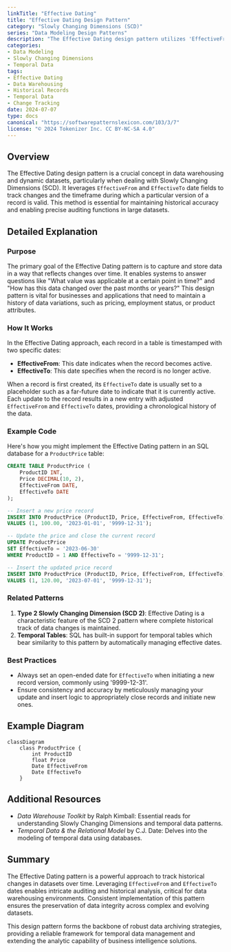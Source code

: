 ```yaml
---
linkTitle: "Effective Dating"
title: "Effective Dating Design Pattern"
category: "Slowly Changing Dimensions (SCD)"
series: "Data Modeling Design Patterns"
description: "The Effective Dating design pattern utilizes 'EffectiveFrom' and 'EffectiveTo' dates to manage the validity and temporal aspects of records, often used in situations requiring historical data analysis and auditing."
categories:
- Data Modeling
- Slowly Changing Dimensions
- Temporal Data
tags:
- Effective Dating
- Data Warehousing
- Historical Records
- Temporal Data
- Change Tracking
date: 2024-07-07
type: docs
canonical: "https://softwarepatternslexicon.com/103/3/7"
license: "© 2024 Tokenizer Inc. CC BY-NC-SA 4.0"
---
```


## Overview

The Effective Dating design pattern is a crucial concept in data warehousing and dynamic datasets, particularly when dealing with Slowly Changing Dimensions (SCD). It leverages `EffectiveFrom` and `EffectiveTo` date fields to track changes and the timeframe during which a particular version of a record is valid. This method is essential for maintaining historical accuracy and enabling precise auditing functions in large datasets.

## Detailed Explanation

### Purpose

The primary goal of the Effective Dating pattern is to capture and store data in a way that reflects changes over time. It enables systems to answer questions like "What value was applicable at a certain point in time?" and "How has this data changed over the past months or years?" This design pattern is vital for businesses and applications that need to maintain a history of data variations, such as pricing, employment status, or product attributes.

### How It Works

In the Effective Dating approach, each record in a table is timestamped with two specific dates:

- **EffectiveFrom**: This date indicates when the record becomes active.
- **EffectiveTo**: This date specifies when the record is no longer active.

When a record is first created, its `EffectiveTo` date is usually set to a placeholder such as a far-future date to indicate that it is currently active. Each update to the record results in a new entry with adjusted `EffectiveFrom` and `EffectiveTo` dates, providing a chronological history of the data.

### Example Code

Here's how you might implement the Effective Dating pattern in an SQL database for a `ProductPrice` table:

```sql
CREATE TABLE ProductPrice (
    ProductID INT,
    Price DECIMAL(10, 2),
    EffectiveFrom DATE,
    EffectiveTo DATE
);

-- Insert a new price record
INSERT INTO ProductPrice (ProductID, Price, EffectiveFrom, EffectiveTo)
VALUES (1, 100.00, '2023-01-01', '9999-12-31');

-- Update the price and close the current record
UPDATE ProductPrice
SET EffectiveTo = '2023-06-30'
WHERE ProductID = 1 AND EffectiveTo = '9999-12-31';

-- Insert the updated price record
INSERT INTO ProductPrice (ProductID, Price, EffectiveFrom, EffectiveTo)
VALUES (1, 120.00, '2023-07-01', '9999-12-31');
```

### Related Patterns

1. **Type 2 Slowly Changing Dimension (SCD 2)**: Effective Dating is a characteristic feature of the SCD 2 pattern where complete historical track of data changes is maintained.
2. **Temporal Tables**: SQL has built-in support for temporal tables which bear similarity to this pattern by automatically managing effective dates.

### Best Practices

- Always set an open-ended date for `EffectiveTo` when initiating a new record version, commonly using '9999-12-31'.
- Ensure consistency and accuracy by meticulously managing your update and insert logic to appropriately close records and initiate new ones.

## Example Diagram

```mermaid
classDiagram
    class ProductPrice {
        int ProductID
        float Price
        Date EffectiveFrom
        Date EffectiveTo
    }
```

## Additional Resources

- *Data Warehouse Toolkit* by Ralph Kimball: Essential reads for understanding Slowly Changing Dimensions and temporal data patterns.
- *Temporal Data & the Relational Model* by C.J. Date: Delves into the modeling of temporal data using databases.

## Summary

The Effective Dating pattern is a powerful approach to track historical changes in datasets over time. Leveraging `EffectiveFrom` and `EffectiveTo` dates enables intricate auditing and historical analysis, critical for data warehousing environments. Consistent implementation of this pattern ensures the preservation of data integrity across complex and evolving datasets.

This design pattern forms the backbone of robust data archiving strategies, providing a reliable framework for temporal data management and extending the analytic capability of business intelligence solutions.
